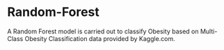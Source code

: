 # Random-Forest
A Random Forest model is carried out to classify Obesity based on Multi-Class Obesity Classification data provided by Kaggle.com.
